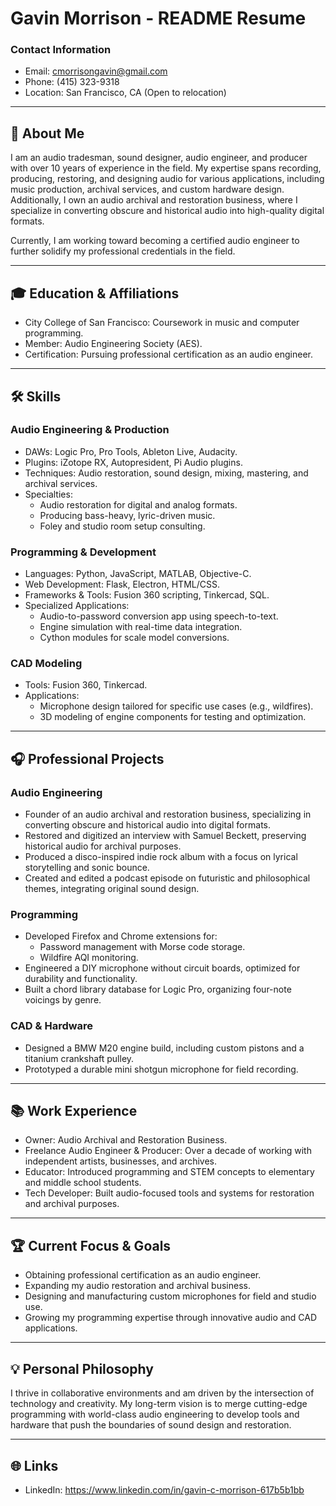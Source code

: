 
# Gavin Morrison - README Resume

### Contact Information
- Email: cmorrisongavin@gmail.com
- Phone: (415) 323-9318
- Location: San Francisco, CA (Open to relocation)

---

## 🚀 About Me
I am an audio tradesman, sound designer, audio engineer, and producer with over 10 years of experience in the field. 
My expertise spans recording, producing, restoring, and designing audio for various applications, including music 
production, archival services, and custom hardware design. Additionally, I own an audio archival and restoration 
business, where I specialize in converting obscure and historical audio into high-quality digital formats.

Currently, I am working toward becoming a certified audio engineer to further solidify my professional credentials 
in the field.

---

## 🎓 Education & Affiliations
- City College of San Francisco: Coursework in music and computer programming.
- Member: Audio Engineering Society (AES).
- Certification: Pursuing professional certification as an audio engineer.

---

## 🛠 Skills

### Audio Engineering & Production
- DAWs: Logic Pro, Pro Tools, Ableton Live, Audacity.
- Plugins: iZotope RX, Autopresident, Pi Audio plugins.
- Techniques: Audio restoration, sound design, mixing, mastering, and archival services.
- Specialties:
  - Audio restoration for digital and analog formats.
  - Producing bass-heavy, lyric-driven music.
  - Foley and studio room setup consulting.

### Programming & Development
- Languages: Python, JavaScript, MATLAB, Objective-C.
- Web Development: Flask, Electron, HTML/CSS.
- Frameworks & Tools: Fusion 360 scripting, Tinkercad, SQL.
- Specialized Applications:
  - Audio-to-password conversion app using speech-to-text.
  - Engine simulation with real-time data integration.
  - Cython modules for scale model conversions.

### CAD Modeling
- Tools: Fusion 360, Tinkercad.
- Applications:
  - Microphone design tailored for specific use cases (e.g., wildfires).
  - 3D modeling of engine components for testing and optimization.

---

## 🎧 Professional Projects

### Audio Engineering
- Founder of an audio archival and restoration business, specializing in converting obscure and historical audio 
  into digital formats.
- Restored and digitized an interview with Samuel Beckett, preserving historical audio for archival purposes.
- Produced a disco-inspired indie rock album with a focus on lyrical storytelling and sonic bounce.
- Created and edited a podcast episode on futuristic and philosophical themes, integrating original sound design.

### Programming
- Developed Firefox and Chrome extensions for:
  - Password management with Morse code storage.
  - Wildfire AQI monitoring.
- Engineered a DIY microphone without circuit boards, optimized for durability and functionality.
- Built a chord library database for Logic Pro, organizing four-note voicings by genre.

### CAD & Hardware
- Designed a BMW M20 engine build, including custom pistons and a titanium crankshaft pulley.
- Prototyped a durable mini shotgun microphone for field recording.

---

## 📚 Work Experience
- Owner: Audio Archival and Restoration Business.
- Freelance Audio Engineer & Producer: Over a decade of working with independent artists, businesses, and archives.
- Educator: Introduced programming and STEM concepts to elementary and middle school students.
- Tech Developer: Built audio-focused tools and systems for restoration and archival purposes.

---

## 🏆 Current Focus & Goals
- Obtaining professional certification as an audio engineer.
- Expanding my audio restoration and archival business.
- Designing and manufacturing custom microphones for field and studio use.
- Growing my programming expertise through innovative audio and CAD applications.

---

## 💡 Personal Philosophy
I thrive in collaborative environments and am driven by the intersection of technology and creativity. My long-term 
vision is to merge cutting-edge programming with world-class audio engineering to develop tools and hardware that 
push the boundaries of sound design and restoration.

---

## 🌐 Links
- LinkedIn: https://www.linkedin.com/in/gavin-c-morrison-617b5b1bb
